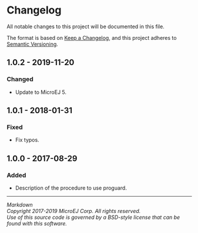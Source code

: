 # Changelog

All notable changes to this project will be documented in this file.

The format is based on [Keep a Changelog](https://keepachangelog.com/en/1.0.0/),
and this project adheres to [Semantic Versioning](https://semver.org/spec/v2.0.0.html).


## 1.0.2 - 2019-11-20

### Changed

  - Update to MicroEJ 5.

## 1.0.1 - 2018-01-31

### Fixed

  - Fix typos.

## 1.0.0 - 2017-08-29

### Added

  - Description of the procedure to use proguard.

---  
_Markdown_   
_Copyright 2017-2019 MicroEJ Corp. All rights reserved._  
_Use of this source code is governed by a BSD-style license that can be found with this software._  